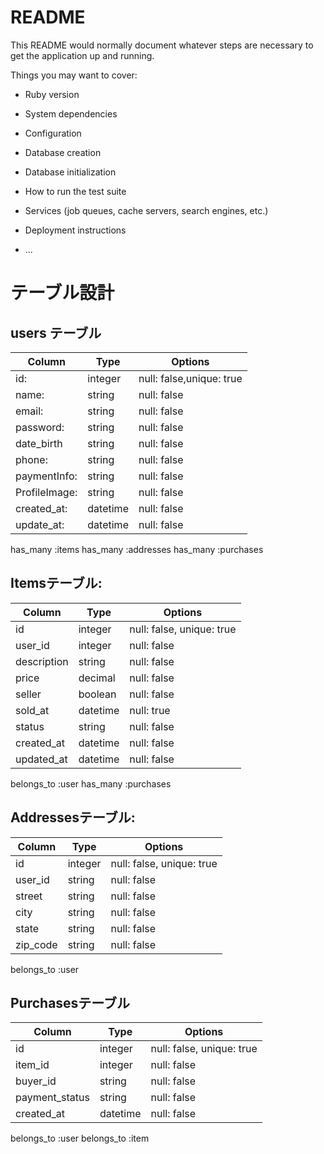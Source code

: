 # README

This README would normally document whatever steps are necessary to get the
application up and running.

Things you may want to cover:

* Ruby version

* System dependencies

* Configuration

* Database creation

* Database initialization

* How to run the test suite

* Services (job queues, cache servers, search engines, etc.)

* Deployment instructions

* ...

# テーブル設計

## users テーブル

| Column             | Type     | Options                 |
| ------------------ | -------- | ----------------------- |
| id:                | integer  | null: false,unique: true|
| name:              | string   | null: false             |
| email:             | string   | null: false             |
| password:          | string   | null: false             |
| date_birth         | string   | null: false             |
| phone:             | string   | null: false             |
| paymentInfo:       | string   | null: false             |
| ProfileImage:      | string   | null: false             |
| created_at:        | datetime | null: false             |
| update_at:         | datetime | null: false             |

  has_many :items
  has_many :addresses
  has_many :purchases

## Itemsテーブル:

| Column       | Type     | Options                     |
| ------------ | -------- | --------------------------- |
| id           | integer  | null: false, unique: true   |
| user_id      | integer  | null: false                 | 
| description  | string   | null: false                 | 
| price        | decimal  | null: false                 | 
| seller       | boolean  | null: false                 | 
| sold_at      | datetime | null: true                  |
| status       | string   | null: false                 |
| created_at   | datetime | null: false                 |
| updated_at   | datetime | null: false                 |

belongs_to :user
has_many :purchases

## Addressesテーブル:

| Column       | Type     | Options                     |
| ------------ | -------- | --------------------------- |
| id           | integer  | null: false, unique: true   |
| user_id      | string   | null: false                 | 
| street       | string   | null: false                 | 
| city         | string   | null: false                 | 
| state        | string   | null: false                 | 
| zip_code     | string   | null: false                 | 

belongs_to :user



## Purchasesテーブル 

| Column        | Type    | Options                   |
| ------------- | ------- | ------------------------- |
| id            | integer | null: false, unique: true |
| item_id       | integer | null: false               |
| buyer_id      | string  | null: false               |
| payment_status| string  | null: false               |
| created_at    | datetime| null: false               |

  belongs_to :user
  belongs_to :item
